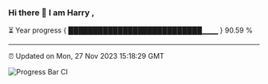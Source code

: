 ### Hi there 👋 I am Harry , 

⏳ Year progress { ███████████████████████████▁▁▁ } 90.59 %

---

⏰ Updated on Mon, 27 Nov 2023 15:18:29 GMT

![Progress Bar CI](https://github.com/duykhang68/duykhang68/workflows/Progress%20Bar%20CI/badge.svg)
